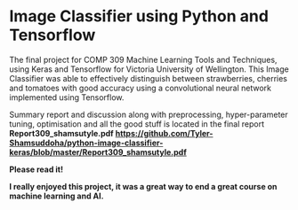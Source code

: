 # Image Classifier using Python and Tensorflow
The final project for COMP 309 Machine Learning Tools and Techniques, using Keras and Tensorflow for Victoria University of Wellington. This Image Classifier was able to effectively
distinguish between strawberries, cherries and tomatoes with good accuracy using a convolutional neural network implemented using Tensorflow.

Summary report and discussion along with preprocessing, hyper-parameter tuning, optimisation and all the good stuff is located in the final report <b>Report309_shamsutyle.pdf<b>
https://github.com/Tyler-Shamsuddoha/python-image-classifier-keras/blob/master/Report309_shamsutyle.pdf

Please read it!

I really enjoyed this project, it was a great way to end a great course on machine learning and AI.
